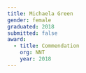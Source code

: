 ```yaml
---
title: Michaela Green
gender: female
graduated: 2018
submitted: false
award:
  - title: Commendation
    org: NNT
    year: 2018
---
```

